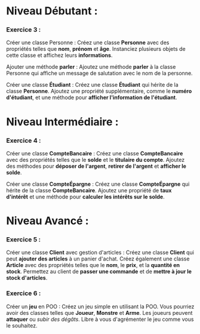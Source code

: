 
# Niveau Débutant :
### Exercice 3 :

Créer une classe Personne : Créez une classe **Personne** avec des propriétés telles que **nom**, **prénom** et **âge**. Instanciez plusieurs objets de cette classe et affichez leurs **informations**.

Ajouter une méthode **parler** : Ajoutez une méthode **parler** à la classe Personne qui affiche un message de salutation avec le nom de la personne.

Créer une classe **Étudiant** : Créez une classe **Étudiant** qui hérite de la classe **Personne**. Ajoutez une propriété supplémentaire, comme le **numéro d'étudiant**, et une méthode pour **afficher l'information de l'étudiant**.


# Niveau Intermédiaire :
### Exercice 4 :

Créer une classe **CompteBancaire** : Créez une classe **CompteBancaire** avec des propriétés telles que le **solde** et le **titulaire du compte**. Ajoutez des méthodes pour **déposer de l'argent**, **retirer de l'argent** et **afficher le solde**.

Créer une classe **CompteÉpargne** : Créez une classe **CompteÉpargne** qui hérite de la classe **CompteBancaire**. Ajoutez une propriété de **taux d'intérêt** et une méthode pour **calculer les intérêts sur le solde**.

# Niveau Avancé :
### Exercice 5 :

Créer une classe **Client** avec gestion d'articles : Créez une classe **Client** qui peut **ajouter des articles** à un panier d'achat. Créez également une classe **Article** avec des propriétés telles que le **nom**, le **prix**, et la **quantité en stock**. Permettez au client de **passer une commande** et de **mettre à jour le stock d'articles**.

### Exercice 6 :

Créer un **jeu** en POO : Créez un jeu simple en utilisant la POO. Vous pourriez avoir des classes telles que **Joueur**, **Monstre** et **Arme**. Les joueurs peuvent **attaquer** ou *subir des dégâts*. Libre à vous d'agrémenter le jeu comme vous le souhaitez.